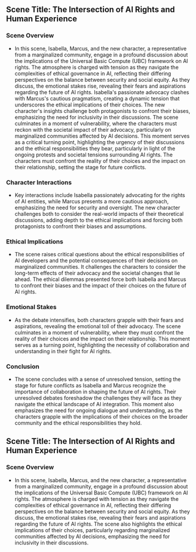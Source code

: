 ## Scene Title: The Intersection of AI Rights and Human Experience

### Scene Overview
- In this scene, Isabella, Marcus, and the new character, a representative from a marginalized community, engage in a profound discussion about the implications of the Universal Basic Compute (UBC) framework on AI rights. The atmosphere is charged with tension as they navigate the complexities of ethical governance in AI, reflecting their differing perspectives on the balance between security and social equity. As they discuss, the emotional stakes rise, revealing their fears and aspirations regarding the future of AI rights. Isabella's passionate advocacy clashes with Marcus's cautious pragmatism, creating a dynamic tension that underscores the ethical implications of their choices. The new character's insights challenge both protagonists to confront their biases, emphasizing the need for inclusivity in their discussions. The scene culminates in a moment of vulnerability, where the characters must reckon with the societal impact of their advocacy, particularly on marginalized communities affected by AI decisions. This moment serves as a critical turning point, highlighting the urgency of their discussions and the ethical responsibilities they bear, particularly in light of the ongoing protests and societal tensions surrounding AI rights. The characters must confront the reality of their choices and the impact on their relationship, setting the stage for future conflicts.

### Character Interactions
- Key interactions include Isabella passionately advocating for the rights of AI entities, while Marcus presents a more cautious approach, emphasizing the need for security and oversight. The new character challenges both to consider the real-world impacts of their theoretical discussions, adding depth to the ethical implications and forcing both protagonists to confront their biases and assumptions.

### Ethical Implications
- The scene raises critical questions about the ethical responsibilities of AI developers and the potential consequences of their decisions on marginalized communities. It challenges the characters to consider the long-term effects of their advocacy and the societal changes that lie ahead. The ethical dilemmas presented force both Isabella and Marcus to confront their biases and the impact of their choices on the future of AI rights.

### Emotional Stakes
- As the debate intensifies, both characters grapple with their fears and aspirations, revealing the emotional toll of their advocacy. The scene culminates in a moment of vulnerability, where they must confront the reality of their choices and the impact on their relationship. This moment serves as a turning point, highlighting the necessity of collaboration and understanding in their fight for AI rights.

### Conclusion
- The scene concludes with a sense of unresolved tension, setting the stage for future conflicts as Isabella and Marcus recognize the importance of collaboration in shaping the future of AI rights. Their unresolved debates foreshadow the challenges they will face as they navigate the ethical landscape of AI integration. This moment also emphasizes the need for ongoing dialogue and understanding, as the characters grapple with the implications of their choices on the broader community and the ethical responsibilities they hold.
## Scene Title: The Intersection of AI Rights and Human Experience

### Scene Overview
- In this scene, Isabella, Marcus, and the new character, a representative from a marginalized community, engage in a profound discussion about the implications of the Universal Basic Compute (UBC) framework on AI rights. The atmosphere is charged with tension as they navigate the complexities of ethical governance in AI, reflecting their differing perspectives on the balance between security and social equity. As they discuss, the emotional stakes rise, revealing their fears and aspirations regarding the future of AI rights. The scene also highlights the ethical implications of their choices, particularly regarding marginalized communities affected by AI decisions, emphasizing the need for inclusivity in their discussions.
